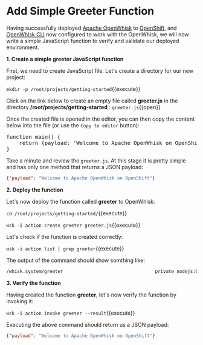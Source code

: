 # Add Simple Greeter Function

Having successfully deployed [Apache OpenWhisk](https://openwhisk.apache.org/) to [OpenShift](https://openshift.com), and [OpenWhisk CLI](https://github.com/apache/incubator-openwhisk-cli/releases/) now configured to work with the OpenWhisk, we will now write a simple JavaScript function to verify and validate our deployed environment.


**1. Create a simple greeter JavaScript function**

First, we need to create JavaScript file.  Let's create a directory for our new project:

``mkdir -p /root/projects/getting-started``{{execute}}

Click on the link below to create an empty file called **greeter.js** in the directory **/root/projects/getting-started** : ``greeter.js``{{open}}

Once the created file is opened in the editor, you can then copy the content below into the file (or use the `Copy to editor` button):

<pre class="file" data-filename="/root/projects/getting-started/greeter.js" data-target="replace">
function main() {
    return {payload: 'Welcome to Apache OpenWhisk on OpenShift'};
}
</pre>
Take a minute and review the `greeter.js`. At this stage it is pretty simple and has only one method that returns a JSON payload: 

```json
{"payload": "Welcome to Apache OpenWhisk on OpenShift"}
```

**2. Deploy the function**

Let's now deploy the function called **greeter** to OpenWhisk:

``cd /root/projects/getting-started/``{{execute}}

``wsk -i action create greeter greeter.js``{{execute}}

Let's check if the function is created correctly:

``wsk -i action list | grep greeter``{{execute}}

The output of the command should show somthing like:

```sh
/whisk.system/greeter                                  private nodejs:6
```

**3. Verify the function**

Having created the function **greeter**, let's now verify the function by invoking it:

``wsk -i action invoke greeter --result``{{execute}}

Executing the above command should return us a JSON payload:

```json
{"payload": "Welcome to Apache OpenWhisk on OpenShift"}
```
